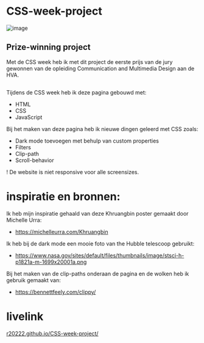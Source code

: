 # CSS-week-project

![image](https://user-images.githubusercontent.com/101579892/222898415-8dbee165-feab-4401-9185-4fdbc21baa34.png)

## Prize-winning project
Met de CSS week heb ik met dit project de eerste prijs van de jury gewonnen van de opleiding Communication and Multimedia Design aan de HVA.


## 
Tijdens de CSS week heb ik deze pagina gebouwd met:

* HTML
* CSS
* JavaScript

Bij het maken van deze pagina heb ik nieuwe dingen geleerd met CSS zoals:
* Dark mode toevoegen met behulp van custom properties
* Filters
* Clip-path
* Scroll-behavior

! De website is niet responsive voor alle screensizes.

# inspiratie en bronnen:

Ik heb mijn inspiratie gehaald van deze Khruangbin poster gemaakt door Michelle Urra:
* https://michelleurra.com/Khruangbin

Ik heb bij de dark mode een mooie foto van the Hubble telescoop gebruikt:
* https://www.nasa.gov/sites/default/files/thumbnails/image/stsci-h-p1821a-m-1699x20001a.png

Bij het maken van de clip-paths onderaan de pagina en de wolken heb ik gebruik gemaakt van:
* https://bennettfeely.com/clippy/

# livelink

[r20222.github.io/CSS-week-project/](https://r20222.github.io/CSS-week-project/)
